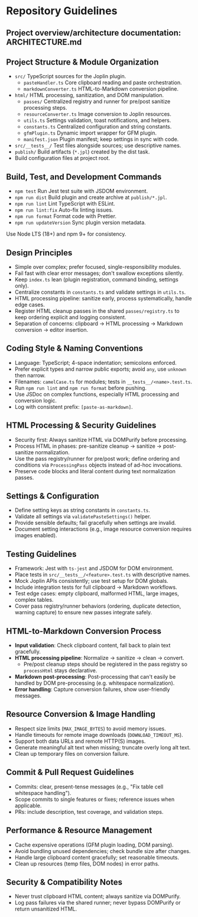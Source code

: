 # Repository Guidelines

## Project overview/architecture documentation: ARCHITECTURE.md

## Project Structure & Module Organization

- `src/` TypeScript sources for the Joplin plugin.
    - `pasteHandler.ts` Core clipboard reading and paste orchestration.
    - `markdownConverter.ts` HTML-to-Markdown conversion pipeline.
- `html/` HTML processing, sanitization, and DOM manipulation.
    - `passes/` Centralized registry and runner for pre/post sanitize processing steps.
    - `resourceConverter.ts` Image conversion to Joplin resources.
    - `utils.ts` Settings validation, toast notifications, and helpers.
    - `constants.ts` Centralized configuration and string constants.
    - `gfmPlugin.ts` Dynamic import wrapper for GFM plugin.
    - `manifest.json` Plugin manifest; keep settings in sync with code.
- `src/__tests__/` Test files alongside sources; use descriptive names.
- `publish/` Build artifacts (`*.jpl`) created by the dist task.
- Build configuration files at project root.

## Build, Test, and Development Commands

- `npm test` Run Jest test suite with JSDOM environment.
- `npm run dist` Build plugin and create archive at `publish/*.jpl`.
- `npm run lint` Lint TypeScript with ESLint.
- `npm run lint:fix` Auto-fix linting issues.
- `npm run format` Format code with Prettier.
- `npm run updateVersion` Sync plugin version metadata.

Use Node LTS (18+) and npm 9+ for consistency.

## Design Principles

- Simple over complex; prefer focused, single-responsibility modules.
- Fail fast with clear error messages; don't swallow exceptions silently.
- Keep `index.ts` lean (plugin registration, command binding, settings only).
- Centralize constants in `constants.ts` and validate settings in `utils.ts`.
- HTML processing pipeline: sanitize early, process systematically, handle edge cases.
- Register HTML cleanup passes in the shared `passes/registry.ts` to keep ordering explicit and logging consistent.
- Separation of concerns: clipboard → HTML processing → Markdown conversion → editor insertion.

## Coding Style & Naming Conventions

- Language: TypeScript; 4-space indentation; semicolons enforced.
- Prefer explicit types and narrow public exports; avoid `any`, use `unknown` then narrow.
- Filenames: `camelCase.ts` for modules; tests in `__tests__/<name>.test.ts`.
- Run `npm run lint` and `npm run format` before pushing.
- Use JSDoc on complex functions, especially HTML processing and conversion logic.
- Log with consistent prefix: `[paste-as-markdown]`.

## HTML Processing & Security Guidelines

- Security first: Always sanitize HTML via DOMPurify before processing.
- Process HTML in phases: pre-sanitize cleanup → sanitize → post-sanitize normalization.
- Use the pass registry/runner for pre/post work; define ordering and conditions via `ProcessingPass` objects instead of ad-hoc invocations.
- Preserve code blocks and literal content during text normalization passes.

## Settings & Configuration

- Define setting keys as string constants in `constants.ts`.
- Validate all settings via `validatePasteSettings()` helper.
- Provide sensible defaults; fail gracefully when settings are invalid.
- Document setting interactions (e.g., image resource conversion requires images enabled).

## Testing Guidelines

- Framework: Jest with `ts-jest` and JSDOM for DOM environment.
- Place tests in `src/__tests__/<feature>.test.ts` with descriptive names.
- Mock Joplin APIs consistently; use test setup for DOM globals.
- Include integration tests for full clipboard → Markdown workflows.
- Test edge cases: empty clipboard, malformed HTML, large images, complex tables.
- Cover pass registry/runner behaviors (ordering, duplicate detection, warning capture) to ensure new passes integrate safely.

## HTML-to-Markdown Conversion Process

- **Input validation**: Check clipboard content, fall back to plain text gracefully.
- **HTML processing pipeline**: Normalize → sanitize → clean → convert.
    - Pre/post cleanup steps should be registered in the pass registry so `processHtml` stays declarative.
- **Markdown post-processing**: Post-processing that can't easily be handled by DOM pre-processing (e.g. whitespace normalization).
- **Error handling**: Capture conversion failures, show user-friendly messages.

## Resource Conversion & Image Handling

- Respect size limits (`MAX_IMAGE_BYTES`) to avoid memory issues.
- Handle timeouts for remote image downloads (`DOWNLOAD_TIMEOUT_MS`).
- Support both data URLs and remote HTTP(S) images.
- Generate meaningful alt text when missing; truncate overly long alt text.
- Clean up temporary files on conversion failure.

## Commit & Pull Request Guidelines

- Commits: clear, present-tense messages (e.g., "Fix table cell whitespace handling").
- Scope commits to single features or fixes; reference issues when applicable.
- PRs: include description, test coverage, and validation steps.

## Performance & Resource Management

- Cache expensive operations (GFM plugin loading, DOM parsing).
- Avoid bundling unused dependencies; check bundle size after changes.
- Handle large clipboard content gracefully; set reasonable timeouts.
- Clean up resources (temp files, DOM nodes) in error paths.

## Security & Compatibility Notes

- Never trust clipboard HTML content; always sanitize via DOMPurify.
- Log pass failures via the shared runner; never bypass DOMPurify or return unsanitized HTML.
